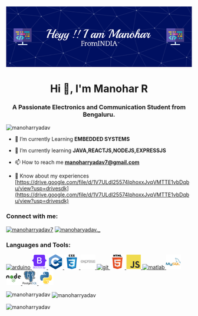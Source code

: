 ![Header](./githubheaderimage.png)
<h1 align="center">Hi 👋, I'm Manohar R</h1>
<h3 align="center">A Passionate Electronics and Communication Student from Bengaluru.</h3>

<p align="left"> <img src="https://komarev.com/ghpvc/?username=manoharryadav&label=Profile%20views&color=0e75b6&style=flat" alt="manoharryadav" /> </p>

- 🔭 I’m currently Learning **EMBEDDED SYSTEMS**

- 🌱 I’m currently learning **JAVA,REACTJS,NODEJS,EXPRESSJS**

- 📫 How to reach me **manoharryadav7@gmail.com**

- 📄 Know about my experiences [https://drive.google.com/file/d/1V7ULdI25574lphoxxJvqVMTTE1vbDqbu/view?usp=drivesdk](https://drive.google.com/file/d/1V7ULdI25574lphoxxJvqVMTTE1vbDqbu/view?usp=drivesdk)

<h3 align="left">Connect with me:</h3>
<p align="left">
<a href="https://linkedin.com/in/manoharryadav7" target="blank"><img align="center" src="https://raw.githubusercontent.com/rahuldkjain/github-profile-readme-generator/master/src/images/icons/Social/linked-in-alt.svg" alt="manoharryadav7" height="30" width="40" /></a>
<a href="https://instagram.com/manoharyadav._" target="blank"><img align="center" src="https://raw.githubusercontent.com/rahuldkjain/github-profile-readme-generator/master/src/images/icons/Social/instagram.svg" alt="manoharyadav._" height="30" width="40" /></a>
</p>

<h3 align="left">Languages and Tools:</h3>
<p align="left"> <a href="https://www.arduino.cc/" target="_blank" rel="noreferrer"> <img src="https://cdn.worldvectorlogo.com/logos/arduino-1.svg" alt="arduino" width="40" height="40"/> </a> <a href="https://getbootstrap.com" target="_blank" rel="noreferrer"> <img src="https://raw.githubusercontent.com/devicons/devicon/master/icons/bootstrap/bootstrap-plain-wordmark.svg" alt="bootstrap" width="40" height="40"/> </a> <a href="https://www.w3schools.com/cpp/" target="_blank" rel="noreferrer"> <img src="https://raw.githubusercontent.com/devicons/devicon/master/icons/cplusplus/cplusplus-original.svg" alt="cplusplus" width="40" height="40"/> </a> <a href="https://www.w3schools.com/css/" target="_blank" rel="noreferrer"> <img src="https://raw.githubusercontent.com/devicons/devicon/master/icons/css3/css3-original-wordmark.svg" alt="css3" width="40" height="40"/> </a> <a href="https://expressjs.com" target="_blank" rel="noreferrer"> <img src="https://raw.githubusercontent.com/devicons/devicon/master/icons/express/express-original-wordmark.svg" alt="express" width="40" height="40"/> </a> <a href="https://git-scm.com/" target="_blank" rel="noreferrer"> <img src="https://www.vectorlogo.zone/logos/git-scm/git-scm-icon.svg" alt="git" width="40" height="40"/> </a> <a href="https://www.w3.org/html/" target="_blank" rel="noreferrer"> <img src="https://raw.githubusercontent.com/devicons/devicon/master/icons/html5/html5-original-wordmark.svg" alt="html5" width="40" height="40"/> </a> <a href="https://developer.mozilla.org/en-US/docs/Web/JavaScript" target="_blank" rel="noreferrer"> <img src="https://raw.githubusercontent.com/devicons/devicon/master/icons/javascript/javascript-original.svg" alt="javascript" width="40" height="40"/> </a> <a href="https://www.mathworks.com/" target="_blank" rel="noreferrer"> <img src="https://upload.wikimedia.org/wikipedia/commons/2/21/Matlab_Logo.png" alt="matlab" width="40" height="40"/> </a> <a href="https://www.mysql.com/" target="_blank" rel="noreferrer"> <img src="https://raw.githubusercontent.com/devicons/devicon/master/icons/mysql/mysql-original-wordmark.svg" alt="mysql" width="40" height="40"/> </a> <a href="https://nodejs.org" target="_blank" rel="noreferrer"> <img src="https://raw.githubusercontent.com/devicons/devicon/master/icons/nodejs/nodejs-original-wordmark.svg" alt="nodejs" width="40" height="40"/> </a> <a href="https://www.postgresql.org" target="_blank" rel="noreferrer"> <img src="https://raw.githubusercontent.com/devicons/devicon/master/icons/postgresql/postgresql-original-wordmark.svg" alt="postgresql" width="40" height="40"/> </a> <a href="https://www.python.org" target="_blank" rel="noreferrer"> <img src="https://raw.githubusercontent.com/devicons/devicon/master/icons/python/python-original.svg" alt="python" width="40" height="40"/> </a> </p>

<p><img align="left" src="https://github-readme-stats.vercel.app/api/top-langs?username=manoharryadav&show_icons=true&locale=en&layout=compact" alt="manoharryadav" /></p>

<p>&nbsp;<img align="center" src="https://github-readme-stats.vercel.app/api?username=manoharryadav&show_icons=true&locale=en" alt="manoharryadav" /></p>

<p><img align="center" src="https://github-readme-streak-stats.herokuapp.com/?user=manoharryadav&" alt="manoharryadav" /></p>
